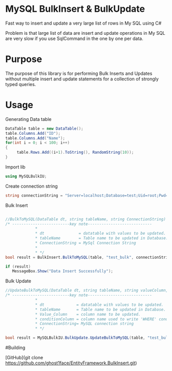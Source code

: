 # MySQL BulkInsert & BulkUpdate
Fast way to insert and update a very large list of rows in My SQL using C#

Problem is that large list of data are insert and update operations in My SQL are very slow if you use SqlCommand in the one by one per data.

# Purpose

The purpose of this library is for performing Bulk Inserts and Updates without multiple insert and update statements for a collection of strongly typed queries.

# Usage

Generating Data table
```C#
DataTable table = new DataTable();
table.Columns.Add("ID");
table.Columns.Add("Name");
for(int i = 0; i < 100; i++)
{
     table.Rows.Add((i+1).ToString(), RandomString(10));
}
```

Import lib

```C#
using MySQLBulkIU;
```

Create connection string
```C#
string connectionString = "Server=localhost;Database=test;Uid=root;Pwd=1234;";
```

Bulk Insert
```C#

//BulkToMySQL(DataTable dt, string tableName, string ConnectionString)
/* -------------------------key note----------------------------
             * 
             * dt               = datatable with values to be updated.
             * tableName        = Table name to be updated in Database.
             * ConnectionString = MySql Connection String
             * 
             * */
bool result = BulkInsert.BulkToMySQL(table, "test_bulk", connectionString);

if (result)
   MessageBox.Show("Data Insert Successfully");
```

Bulk Update

```C#
//UpdateBulkToMySQL(DataTable dt, string tableName, string valueColumn, string conditionColumn, string ConnectionString)
/* -------------------------key note----------------------------
             * 
             * dt              = datatable with values to be updated.
             * tableName       = Table name to be updated in Database.
             * Value_Column    = column name to be updated.
             * conditionColumn = column name used to write 'WHERE' condition
             * ConnectionString= MySQL connection string
             * */

bool result = MySQLBulkIU.BulkUpdate.UpdateBulkToMySQL(table, "test_bulk", "Name", "ID", connectionString);

```

#Building

[GitHub](git clone https://github.com/ghost1face/EntityFramework.BulkInsert.git)
